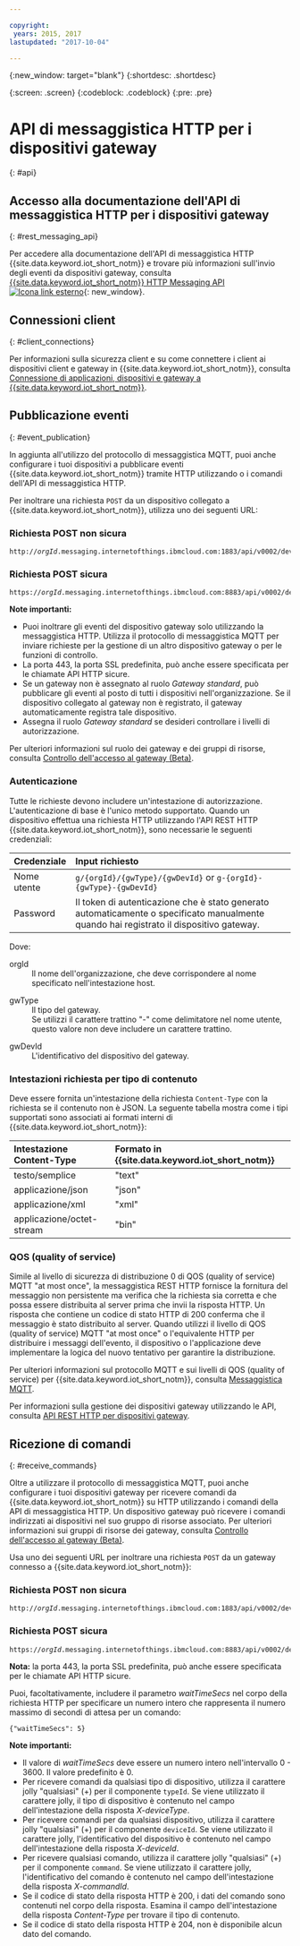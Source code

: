 ```yaml
---

copyright:
 years: 2015, 2017
lastupdated: "2017-10-04"

---
```


{:new_window: target="blank"}
{:shortdesc: .shortdesc}

{:screen: .screen}
{:codeblock: .codeblock}
{:pre: .pre}

# API di messaggistica HTTP per i dispositivi gateway
{: #api}

## Accesso alla documentazione dell'API di messaggistica HTTP per i dispositivi gateway
{: #rest_messaging_api}

Per accedere alla documentazione dell'API di messaggistica HTTP {{site.data.keyword.iot_short_notm}} e trovare più informazioni sull'invio degli eventi da dispositivi gateway, consulta [{{site.data.keyword.iot_short_notm}} HTTP Messaging API ![Icona link esterno](../../../icons/launch-glyph.svg)](https://docs.internetofthings.ibmcloud.com/apis/swagger/v0002/http-messaging.html){: new_window}.


## Connessioni client
{: #client_connections}

Per informazioni sulla sicurezza client e su come connettere i client ai dispositivi client e gateway in {{site.data.keyword.iot_short_notm}}, consulta [Connessione di applicazioni, dispositivi e gateway a {{site.data.keyword.iot_short_notm}}](../reference/security/connect_devices_apps_gw.html).


## Pubblicazione eventi
{: #event_publication}

In aggiunta all'utilizzo del protocollo di messaggistica MQTT, puoi anche configurare i tuoi dispositivi a pubblicare eventi {{site.data.keyword.iot_short_notm}} tramite HTTP utilizzando o i comandi dell'API di messaggistica HTTP.

Per inoltrare una richiesta ``POST`` da un dispositivo collegato a {{site.data.keyword.iot_short_notm}}, utilizza uno dei seguenti URL:

### Richiesta POST non sicura
<pre class="pre"><code class="hljs">http://<var class="keyword varname">orgId</var>.messaging.internetofthings.ibmcloud.com:1883/api/v0002/device/types/<var class="keyword varname">typeId</var>/devices/<var class="keyword varname">deviceId</var>/events/<var class="keyword varname">eventId</var></code></pre>

### Richiesta POST sicura
<pre class="pre"><code class="hljs">https://<var class="keyword varname">orgId</var>.messaging.internetofthings.ibmcloud.com:8883/api/v0002/device/types/<var class="keyword varname">typeId</var>/devices/<var class="keyword varname">deviceId</var>/events/<var class="keyword varname">eventId</var></code></pre>

**Note importanti:**
- Puoi inoltrare gli eventi del dispositivo gateway solo utilizzando la messaggistica HTTP. Utilizza il protocollo di messaggistica MQTT per inviare richieste per la gestione di un altro dispositivo gateway o per le funzioni di controllo.
- La porta 443, la porta SSL predefinita, può anche essere specificata per le chiamate API HTTP sicure.
- Se un gateway non è assegnato al ruolo *Gateway standard*, può pubblicare gli eventi al posto di tutti i dispositivi nell'organizzazione. Se il dispositivo collegato al gateway non è registrato, il gateway automaticamente registra tale dispositivo.
- Assegna il ruolo *Gateway standard* se desideri controllare i livelli di autorizzazione.

Per ulteriori informazioni sul ruolo dei gateway e dei gruppi di risorse, consulta [Controllo dell'accesso al gateway (Beta)](../gateways/gateway-access-control.html).

### Autenticazione

Tutte le richieste devono includere un'intestazione di autorizzazione. L'autenticazione di base è l'unico metodo supportato. Quando un dispositivo effettua una richiesta HTTP utilizzando l'API REST HTTP {{site.data.keyword.iot_short_notm}}, sono necessarie le seguenti credenziali:

|Credenziale|Input richiesto|
|:---|:---|
|Nome utente| `g/{orgId}/{gwType}/{gwDevId}` or `g-{orgId}-{gwType}-{gwDevId}`
|Password| Il token di autenticazione che è stato generato automaticamente o specificato manualmente quando hai registrato il dispositivo gateway.

Dove:

<dl>
<dt>orgId</dt>  
<dd>Il nome dell'organizzazione, che deve corrispondere al nome specificato nell'intestazione host.</dd>

<p></p>
<dt>gwType</dt>  
<dd>Il tipo del gateway. </dd>
<dd>Se utilizzi il carattere trattino "-" come delimitatore nel nome utente, questo valore non deve includere un carattere trattino. </dd>
<p></p>
<dt>gwDevId</dt>  
<dd>L'identificativo del dispositivo del gateway. </dd>
</dl>


### Intestazioni richiesta per tipo di contenuto

Deve essere fornita un'intestazione della richiesta `Content-Type` con la richiesta se il contenuto non è JSON. La seguente tabella mostra come i tipi supportati sono associati ai formati interni di {{site.data.keyword.iot_short_notm}}:

|Intestazione Content-Type|Formato in {{site.data.keyword.iot_short_notm}}|
|:---|:---|
|testo/semplice|"text"
|applicazione/json| "json"
|applicazione/xml | "xml"
|applicazione/octet-stream|"bin"

### QOS (quality of service)

Simile al livello di sicurezza di distribuzione 0 di QOS (quality of service) MQTT "at most once", la messaggistica REST HTTP fornisce la fornitura del messaggio non persistente ma verifica che la richiesta sia corretta e che possa essere distribuita al server prima che invii la risposta HTTP. Un risposta che contiene un codice di stato HTTP di 200 conferma che il messaggio è stato distribuito al server. Quando utilizzi il livello di QOS (quality of service) MQTT "at most once" o l'equivalente HTTP per distribuire i messaggi dell'evento, il dispositivo o l'applicazione deve implementare la logica del nuovo tentativo per garantire la distribuzione.

Per ulteriori informazioni sul protocollo MQTT e sui livelli di QOS (quality of service) per {{site.data.keyword.iot_short_notm}}, consulta [Messaggistica MQTT](../reference/mqtt/index.html).

Per informazioni sulla gestione dei dispositivi gateway utilizzando le API, consulta [API REST HTTP per dispositivi gateway](../gateways/gw_api.html).

## Ricezione di comandi
{: #receive_commands}

Oltre a utilizzare il protocollo di messaggistica MQTT, puoi anche configurare i tuoi dispositivi gateway per ricevere comandi da {{site.data.keyword.iot_short_notm}} su HTTP utilizzando i comandi della API di messaggistica HTTP. Un dispositivo gateway può ricevere i comandi indirizzati ai dispositivi nel suo gruppo di risorse associato. Per ulteriori informazioni sui gruppi di risorse dei gateway, consulta [Controllo dell'accesso al gateway (Beta)](../gateways/gateway-access-control.html).

Usa uno dei seguenti URL per inoltrare una richiesta ``POST`` da un gateway connesso a {{site.data.keyword.iot_short_notm}}:

### Richiesta POST non sicura
<pre class="pre"><code class="hljs">http://<var class="keyword varname">orgId</var>.messaging.internetofthings.ibmcloud.com:1883/api/v0002/device/types/<var class="keyword varname">typeId</var>/devices/<var class="keyword varname">deviceId</var>/commands/<var class="keyword varname">command</var>/request</code></pre>

### Richiesta POST sicura

<pre class="pre"><code class="hljs">https://<var class="keyword varname">orgId</var>.messaging.internetofthings.ibmcloud.com:8883/api/v0002/device/types/<var class="keyword varname">typeId</var>/devices/<var class="keyword varname">deviceId</var>/commands/<var class="keyword varname">command</var>/request</code></pre>

**Nota:** la porta 443, la porta SSL predefinita, può anche essere specificata per le chiamate API HTTP sicure.

Puoi, facoltativamente, includere il parametro *waitTimeSecs* nel corpo della richiesta HTTP per specificare un numero intero che rappresenta il numero massimo di secondi di attesa per un comando:
<pre class="pre"><code class="hljs">{"waitTimeSecs": 5} </code></pre>


**Note importanti:**
- Il valore di *waitTimeSecs* deve essere un numero intero nell'intervallo 0 - 3600. Il valore predefinito è 0.
- Per ricevere comandi da qualsiasi tipo di dispositivo, utilizza il carattere jolly "qualsiasi" (+) per il componente `typeId`. Se viene utilizzato il carattere jolly, il tipo di dispositivo è contenuto nel campo dell'intestazione della risposta *X-deviceType*.
- Per ricevere comandi per da qualsiasi dispositivo, utilizza il carattere jolly "qualsiasi" (+) per il componente `deviceId`. Se viene utilizzato il carattere jolly, l'identificativo del dispositivo è contenuto nel campo dell'intestazione della risposta *X-deviceId*.
- Per ricevere qualsiasi comando, utilizza il carattere jolly "qualsiasi" (+) per il componente `command`. Se viene utilizzato il carattere jolly, l'identificativo del comando è contenuto nel campo dell'intestazione della risposta *X-commandId*.
- Se il codice di stato della risposta HTTP è 200, i dati del comando sono contenuti nel corpo della risposta. Esamina il campo dell'intestazione della risposta *Content-Type* per trovare il tipo di contenuto.
- Se il codice di stato della risposta HTTP è 204, non è disponibile alcun dato del comando.
